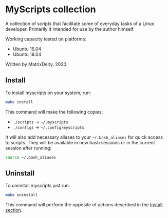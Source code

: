 # MyScripts collection

A collection of scripts that facilitate some of everyday tasks of a Linux developer. Primarily it intended for use by the author himself.

Working capacity tested on platforms:

* Ubuntu 16.04
* Ubuntu 18.04

Written by MatrixDeity, 2020.

## Install

To install myscripts on your system, run:

```bash
make install
```

This command will make the following copies:

* `./scripts` -> `~/.myscripts`
* `./configs` -> `~/.config/myscripts`

It will also add necessary aliases to your `~/.bash_aliases` for quick access to scripts. They will be available in new bash sessions or in the current session after running:

```bash
source ~/.bash_aliases
```

## Uninstall

To uninstall myscripts just run:

```bash
make uninstall
```

This command will perform the opposite of actions described in the [Install section](#install).
